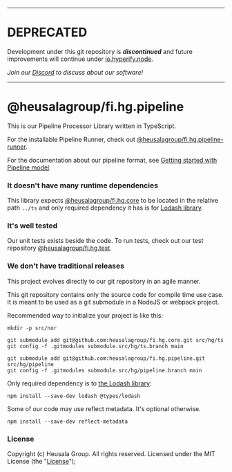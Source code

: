 _____________________________________________________________________________________

# DEPRECATED

Development under this git repository is ***discontinued*** and future improvements 
will continue under
[io.hyperify.node](https://github.com/hyperifyio/io.hyperify.node).

*Join our [Discord](https://discord.gg/UBTrHxA78f) to discuss about our software!*

_____________________________________________________________________________________

# @heusalagroup/fi.hg.pipeline

This is our Pipeline Processor Library written in TypeScript.

For the installable Pipeline Runner, check out [@heusalagroup/fi.hg.pipeline-runner](https://github.com/heusalagroup/fi.hg.pipeline-runner).

For the documentation about our pipeline format, see [Getting started with Pipeline model](https://www.sendanor.com/pipelines/model/).

### It doesn't have many runtime dependencies

This library expects [@heusalagroup/fi.hg.core](https://github.com/heusalagroup/fi.hg.core) to be located 
in the relative path `../ts` and only required dependency it has is for [Lodash 
library](https://lodash.com/).

### It's well tested

Our unit tests exists beside the code. To run tests, check out our test repository 
[@heusalagroup/fi.hg.test](https://github.com/heusalagroup/fi.hg.test).

### We don't have traditional releases

This project evolves directly to our git repository in an agile manner.

This git repository contains only the source code for compile time use case. It is meant to be used 
as a git submodule in a NodeJS or webpack project.

Recommended way to initialize your project is like this:

```
mkdir -p src/nor

git submodule add git@github.com:heusalagroup/fi.hg.core.git src/hg/ts
git config -f .gitmodules submodule.src/hg/ts.branch main

git submodule add git@github.com:heusalagroup/fi.hg.pipeline.git src/hg/pipeline
git config -f .gitmodules submodule.src/hg/pipeline.branch main
```

Only required dependency is to [the Lodash library](https://lodash.com/):

```
npm install --save-dev lodash @types/lodash
```

Some of our code may use reflect metadata. It's optional otherwise.

```
npm install --save-dev reflect-metadata
```

### License

Copyright (c) Heusala Group. All rights reserved. Licensed under the MIT License (the "[License](./LICENSE)");
